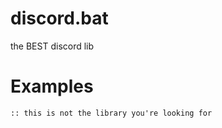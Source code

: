 # discord.bat
the BEST discord lib

# Examples
```batch
:: this is not the library you're looking for
```